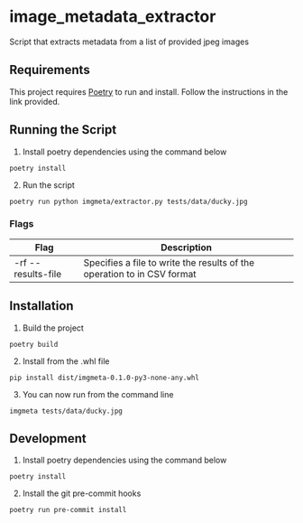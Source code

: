 
# image_metadata_extractor

Script that extracts metadata from a list of provided jpeg images

## Requirements

This project requires [Poetry](https://python-poetry.org/docs/) to run and install. Follow the instructions in the link provided.
  
## Running the Script

1. Install poetry dependencies using the command below

```poetry install```

2. Run the script

```poetry run python imgmeta/extractor.py tests/data/ducky.jpg ```

### Flags

|Flag|Description  |
|--|--|
| -rf --results-file | Specifies a file to write the results of the operation to in CSV format |

## Installation

1. Build the project

```poetry build```

2. Install from the .whl file

```pip install dist/imgmeta-0.1.0-py3-none-any.whl```

3. You can now run from the command line

```imgmeta tests/data/ducky.jpg```

## Development

1. Install poetry dependencies using the command below

```poetry install```

2. Install the git pre-commit hooks

```poetry run pre-commit install```